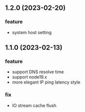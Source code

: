## 1.2.0 (2023-02-20)

### feature

- system host setting

## 1.1.0 (2023-02-13)

### feature

- support DNS resolve time
- support node19.x
- more elegant IP ping latency style

### fix

- IO stream cache flush
